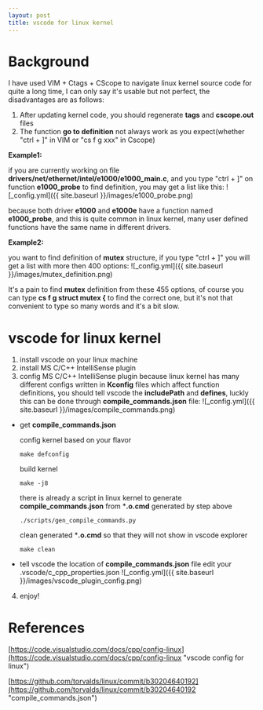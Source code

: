 ```yaml
---
layout: post
title: vscode for linux kernel
---
```


# Background
I have used VIM + Ctags + CScope to navigate linux kernel source code for quite a long time, I can only say it's usable but not perfect, the disadvantages are as follows:

1. After updating kernel code, you should regenerate **tags** and **cscope.out** files
2. The function **go to definition** not always work as you expect(whether "ctrl + ]" in VIM or "cs f g xxx" in Cscope)

**Example1:**

if you are currently working on file **drivers/net/ethernet/intel/e1000/e1000_main.c**, and you type "ctrl + ]" on function **e1000_probe** to find definition, you may get a list like this:
![_config.yml]({{ site.baseurl }}/images/e1000_probe.png)

because both driver **e1000** and **e1000e** have a function named **e1000_probe**, and this is quite common in linux kernel, many user defined functions have the same name in different drivers.

**Example2:**

you want to find definition of **mutex** structure, if you type "ctrl + ]" you will get a list with more then 400 options:
![_config.yml]({{ site.baseurl }}/images/mutex_definition.png)
    
It's a pain to find **mutex** definition from these 455 options, of course you can type **cs f g struct mutex {** to find the correct one, but it's not that convenient to type so many words and it's a bit slow.

# vscode for linux kernel
1. install vscode on your linux machine
2. install MS C/C++ IntelliSense plugin
3. config MS C/C++ IntelliSense plugin
because linux kernel has many different configs written in **Kconfig** files which affect function definitions, you should tell vscode the **includePath** and **defines**, luckly this can be done through **compile_commands.json** file:
![_config.yml]({{ site.baseurl }}/images/compile_commands.png)

- get **compile_commands.json**

    config kernel based on your flavor
    ```shell
    make defconfig
    ```
    build kernel
    ```shell
    make -j8
    ```
    there is already a script in linux kernel to generate **compile_commands.json** from ***.o.cmd** generated by step above
    ```shell
    ./scripts/gen_compile_commands.py
    ```
    clean generated ***.o.cmd** so that they will not show in vscode explorer
    ```shell
    make clean
    ```
- tell vscode the location of **compile_commands.json** file
    edit your .vscode/c_cpp_properties.json
    ![_config.yml]({{ site.baseurl }}/images/vscode_plugin_config.png)

4. enjoy!

# References
[https://code.visualstudio.com/docs/cpp/config-linux](https://code.visualstudio.com/docs/cpp/config-linux "vscode config for linux")

[https://github.com/torvalds/linux/commit/b30204640192](https://github.com/torvalds/linux/commit/b30204640192 "compile_commands.json")